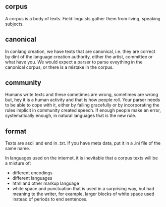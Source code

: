 corpus
------
A corpus is a body of texts. Field linguists gather them from living, speaking subjects.

canonical
---------
In conlang creation, we have texts that are canonical, i.e. they are correct by dint of the language creation authority, either the artist, committee or what have you.  We would expect a parser to parse eveything in the canonical corpus, or there is a mistake in the corpus.

community
---------
Humans write texts and these sometimes are wrong, sometimes are wrong but, hey it is a human activity and that is how people roll. Your parser needs to be able to cope with it, either by failing gracefully or by incorporating the rules implicit in community created speech. If enough people make an error, systematically enough, in natural languages that is the new rule.

format
------
Texts are ascii and end in .txt.  If you have meta data, put it in a .ini file of the same name. 

In languages used on the internet, it is inevitable that a corpus texts will be a mixture of:

- different encodings
- different languages
- html and other markup language
- white space and punctuation that is used in a surprising way, but had meaning to the writer, for example, larger blocks of white space used instead of periods to end sentences.

